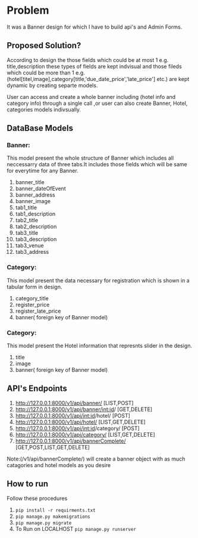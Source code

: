 # Problem
It was a Banner design for which I have to build api's and Admin Forms.

## Proposed Solution?
According to design the those fields  which could be at most 1 e.g. title,description these types of fields are kept 
indvisual and those fileds which could be more than 1 e.g. (hotel[titel,image],category[title,'due_date_price','late_price'] etc.) are kept dynamic by creating separte models.

User can access and create a whole banner including (hotel info and category info) through a single call ,or user can also create Banner, Hotel, categories models indivsually.

## DataBase Models

### Banner:
This model present the whole structure of Banner which includes all neccessarry data of three tabs.It includes those fields which will be same for everytime for any Banner.
  1. banner_title
  2. banner_dateOfEvent
  3. banner_address
  4. banner_image
  5. tab1_title
  6. tab1_description
  7. tab2_title
  8. tab2_description
  9. tab3_title
  10. tab3_description
  11. tab3_venue
  12. tab3_address

### Category:
This model present the data  necessary for registration which is shown in a tabular form in design.
  1. category_title
  2. register_price
  3. register_late_price
  4. banner( foreign key of Banner model)

### Category:
This model present the Hotel information that represnts slider in the design.
  1. title
  2. image
  3. banner( foreign key of Banner model)

## API's Endpoints
  1. http://127.0.0.1:8000/v1/api/banner/   [LIST,POST]
  2. http://127.0.0.1:8000/v1/api/banner/<int:id>/   [GET,DELETE]
  3. http://127.0.0.1:8000/v1/api/<int:id>/hotel/   [POST]
  4. http://127.0.0.1:8000/v1/api/hotel/   [LIST,GET,DELETE]
  5. http://127.0.0.1:8000/v1/api/<int:id>/category/   [POST]
  6. http://127.0.0.1:8000/v1/api/category/   [LIST,GET,DELETE]
  7. http://127.0.0.1:8000/v1/api/bannerComplete/   [GET,POST,LIST,GET,DELETE]

Note:(/v1/api/bannerComplete/) will create a banner object with as much catagories and hotel models as you desire <br/>



## How to run
Follow these procedures

  1. `pip install -r requirments.txt`
  2. `pip manage.py makemigrations`
  3. `pip manage.py migrate`
  4. To Run on LOCALHOST `pip manage.py runserver`
